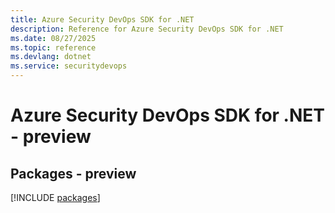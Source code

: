```yaml
---
title: Azure Security DevOps SDK for .NET
description: Reference for Azure Security DevOps SDK for .NET
ms.date: 08/27/2025
ms.topic: reference
ms.devlang: dotnet
ms.service: securitydevops
---
```

# Azure Security DevOps SDK for .NET - preview
## Packages - preview
[!INCLUDE [packages](security-devops-index.md)]